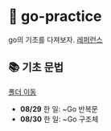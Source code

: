 # 🔵 go-practice
go의 기초를 다져보자. 
[레퍼런스](http://golang.site)

## 📚 기초 문법
[폴더 이동](https://github.com/leehjhjhj/go-practice/tree/main/기초문법)
- **08/29** 한 일: ~Go 반복문
- **08/30** 한 일: ~Go 구조체
